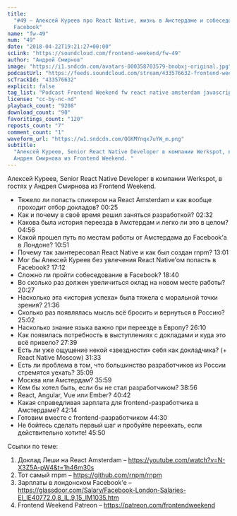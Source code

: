 ```yaml
---
title:
  "#49 – Алексей Куреев про React Native, жизнь в Амстердаме и собеседование в
  Facebook"
name: "fw-49"
num: "49"
date: "2018-04-22T19:21:27+00:00"
scLink: "https://soundcloud.com/frontend-weekend/fw-49"
author: "Андрей Смирнов"
image: "https://i1.sndcdn.com/avatars-000358703579-bnobxj-original.jpg"
podcastUrl: "https://feeds.soundcloud.com/stream/433576632-frontend-weekend-fw-49.m4a"
scTrackId: "433576632"
explicit: false
tag_list: "Podcast Frontend Weekend fw react native amsterdam javascript"
license: "cc-by-nc-nd"
playback_count: "9208"
download_count: "90"
favoritings_count: "120"
reposts_count: "7"
comment_count: "1"
waveform_url: "https://w1.sndcdn.com/QGKMYnqx7uYW_m.png"
subtitle:
  "Алексей Куреев, Senior React Native Developer в компании Werkspot, в гостях у
  Андрея Смирнова из Frontend Weekend. "
---
```


Алексей Куреев, Senior React Native Developer в компании Werkspot, в гостях у
Андрея Смирнова из Frontend Weekend.

- Тяжело ли попасть спикером на React Amsterdam и как вообще проходит отбор
  докладов? <timecode sec="25">00:25</timecode>
- Как и почему в своё время решил заняться разработкой?
  <timecode sec="152">02:32</timecode>
- Какова была история переезда в Амстердам и легко ли это в целом?
  <timecode sec="296">04:56</timecode>
- Какой прошел путь по местам работы от Амстердама до Facebook’а в Лондоне?
  <timecode sec="651">10:51</timecode>
- Почему так заинтересовал React Native и как был создан rnpm?
  <timecode sec="781">13:01</timecode>
- Мог бы Алексей Куреев без увлечения React Native’ом попасть в Facebook?
  <timecode sec="1032">17:12</timecode>
- Сложно ли пройти собеседование в Facebook?
  <timecode sec="1120">18:40</timecode>
- Во сколько раз должен увеличиться оклад на новом месте работы?
  <timecode sec="1227">20:27</timecode>
- Насколько эта «история успеха» была тяжела с моральной точки зрения?
  <timecode sec="1296">21:36</timecode>
- Сколько раз появлялась мысль всё бросить и вернуться в Россию?
  <timecode sec="1502">25:02</timecode>
- Насколько знание языка важно при переезде в Европу?
  <timecode sec="1570">26:10</timecode>
- Как появилась потребность в выступлениях с докладами и куда это всё привело?
  <timecode sec="1659">27:39</timecode>
- Есть ли уже ощущение некой «звездности» себя как докладчика? (+ React Native
  Moscow) <timecode sec="1893">31:33</timecode>
- Есть ли проблема в том, что большинство разработчиков из России стремятся
  уехать? <timecode sec="2109">35:09</timecode>
- Москва или Амстердам? <timecode sec="2159">35:59</timecode>
- Кем бы хотел быть, если бы не стал разработчиком?
  <timecode sec="2336">38:56</timecode>
- React, Angular, Vue или Ember? <timecode sec="2442">40:42</timecode>
- Какая справедливая зарплата для frontend-разработчика в Амстердаме?
  <timecode sec="2534">42:14</timecode>
- Готовим вместе с frontend-разработчиком <timecode sec="2670">44:30</timecode>
- Не бойтесь сделать первый шаг и пробуйте переехать, если действительно хотите!
  <timecode sec="2750">45:50</timecode>

Ссылки по теме:

1. Доклад Леши на React Amsterdam –
   <https://youtube.com/watch?v=N-X3Z5A-pW4&t=1h46m30s>
2. Тот самый rnpm – <https://github.com/rnpm/rnpm>
3. Зарплаты в лондонском Facebook’е –
   <https://glassdoor.com/Salary/Facebook-London-Salaries-EI_IE40772.0,8_IL.9,15_IM1035.htm>
4. Frontend Weekend Patreon – <https://patreon.com/frontendweekend>
